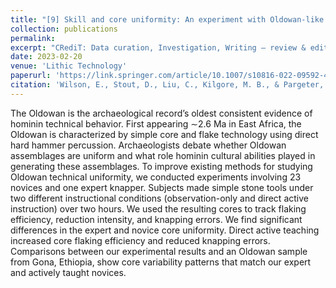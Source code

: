```yaml
---
title: "[9] Skill and core uniformity: An experiment with Oldowan-like flaking systems"
collection: publications
permalink: 
excerpt: "CRediT: Data curation, Investigation, Writing – review & editing"
date: 2023-02-20
venue: 'Lithic Technology'
paperurl: 'https://link.springer.com/article/10.1007/s10816-022-09592-4'
citation: 'Wilson, E., Stout, D., Liu, C., Kilgore, M. B., & Pargeter, J. (2022). Skill and core uniformity: An experiment with Oldowan-like flaking systems. <i>Lithic Technology</i>. doi: 10.1080/01977261.2023.2178767'
---
```

The Oldowan is the archaeological record’s oldest consistent evidence of hominin technical
behavior. First appearing ∼2.6 Ma in East Africa, the Oldowan is characterized by simple core
and flake technology using direct hard hammer percussion. Archaeologists debate whether
Oldowan assemblages are uniform and what role hominin cultural abilities played in generating
these assemblages. To improve existing methods for studying Oldowan technical uniformity, we
conducted experiments involving 23 novices and one expert knapper. Subjects made simple
stone tools under two different instructional conditions (observation-only and direct active
instruction) over two hours. We used the resulting cores to track flaking efficiency, reduction
intensity, and knapping errors. We find significant differences in the expert and novice core
uniformity. Direct active teaching increased core flaking efficiency and reduced knapping errors.
Comparisons between our experimental results and an Oldowan sample from Gona, Ethiopia,
show core variability patterns that match our expert and actively taught novices.